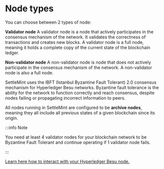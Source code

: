 # Node types

You can choose between 2 types of node:

**Validator node**
A validator node is a node that actively participates in the consensus mechanism of the network. It validates the correctness of transactions and creates new blocks. A validator node is a full node, meaning it holds a complete copy of the current state of the blockchain ledger.

**Non-validator node**
A non-validator node is node that does not actively participate in the consensus mechanism of the network. A non-validator node is also a full node.

SettleMint uses the IBFT (Istanbul Byzantine Fault Tolerant) 2.0 consensus mechanism for Hyperledger Besu networks. Byzantine fault tolerance is the ability for the network to function correctly and reach consensus, despite nodes failing or propagating incorrect information to peers.

All nodes running in SettleMint are configured to be **archive nodes**, meaning they all include all previous states of a given blockchain since its origin.

:::info Note

You need at least 4 validator nodes for your blockchain network to be Byzantine Fault Tolerant and continue operating if 1 validator node fails.

:::

[Learn here how to interact with your Hyperledger Besu node.](4_enterprise-ethereum-connect-to-a-node.md)
